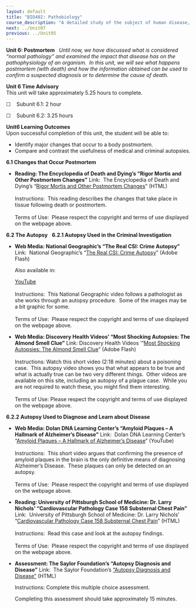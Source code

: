 ```yaml
---
layout: default
title: "BIO402: Pathobiology"
course_description: "A detailed study of the subject of human disease, placing special emphasis on the cause of disease at the tissue level. Focuses on what happens at the molecular and cellular level during inflammation and the immune response, infectious disease, and diseases of the immune system and body systems."
next: ../Unit07
previous: ../Unit05
---
```

**Unit 6: Postmortem** <span id="6"></span> 
*Until now, we have discussed what is considered “normal pathology” and
examined the impact that disease has on the pathophysiology of an
organism.  In this unit, we will see what happens postmortem (with
death) and how the information obtained can be used to confirm a
suspected diagnosis or to determine the cause of death.*

**Unit 6 Time Advisory**  
This unit will take approximately 5.25 hours to complete.  
  
 ☐    Subunit 6.1: 2 hour  
  
 ☐    Subunit 6.2: 3.25 hours

**Unit6 Learning Outcomes**  
Upon successful completion of this unit, the student will be able to:  
  
-   Identify major changes that occur to a body postmortem.
-   Compare and contrast the usefulness of medical and criminal
    autopsies.

**6.1 Changes that Occur Postmortem** <span id="6.1"></span> 
-   **Reading: The Encyclopedia of Death and Dying’s “Rigor Mortis and
    Other Postmortem Changes”**
    Link:  The Encyclopedia of Death and Dying’s “[Rigor Mortis and
    Other Postmortem
    Changes](http://www.deathreference.com/Py-Se/Rigor-Mortis-and-Other-Postmortem-Changes.html)”
    (HTML)  
        
     Instructions:  This reading describes the changes that take place
    in tissue following death or postmortem.   
        
     Terms of Use:  Please respect the copyright and terms of use
    displayed on the webpage above.

**6.2 The Autopsy** <span id="6.2"></span> 
**6.2.1 Autopsy Used in the Criminal Investigation** <span
id="6.2.1"></span> 
-   **Web Media: National Geographic’s “The Real CSI: Crime Autopsy”**
    Link:  National Geographic’s “[The Real CSI: Crime
    Autopsy](http://video.nationalgeographic.com/video/player/science/health-human-body-sci/human-body/real-csi-sci.html)”
    (Adobe Flash)  
      
     Also available in:  

    [YouTube](http://www.youtube.com/verify_age?next_url=http%3A//www.youtube.com/watch%3Fv%3Dudi8IpP3Uy8)  
        
     Instructions:  This National Geographic video follows a pathologist
    as she works through an autopsy procedure.  Some of the images may
    be a bit graphic for some.  
        
     Terms of Use:  Please respect the copyright and terms of use
    displayed on the webpage above.

-   **Web Media: Discovery Health Videos’ “Most Shocking Autopsies: The
    Almond Smell Clue”**
    Link: Discovery Health Videos ‘“[Most Shocking Autopsies: The Almond
    Smell
    Clue](http://health.discovery.com/videos/most-shocking-autopsies-the-almond-smell-clue.html)”
    (Adobe Flash)  
        
     Instructions: Watch this short video (2:18 minutes) about a
    poisoning case.  This autopsy video shows you that what appears to
    be true and what is actually true can be two very different things. 
    Other videos are available on this site, including an autopsy of a
    plague case.  While you are not required to watch these, you might
    find them interesting.  
        
     Terms of Use: Please respect the copyright and terms of use
    displayed on the webpage above.

**6.2.2 Autopsy Used to Diagnose and Learn about Disease** <span
id="6.2.2"></span> 
-   **Web Media: Dolan DNA Learning Center’s “Amyloid Plaques – A
    Hallmark of Alzheimer’s Disease”**
    Link:  Dolan DNA Learning Center’s “[Amyloid Plaques – A Hallmark of
    Alzheimer’s Disease](http://www.youtube.com/watch?v=9EYKziJggwY)”
    (YouTube)  
        
     Instructions:  This short video argues that confirming the presence
    of amyloid plaques in the brain is the only definitive means of
    diagnosing Alzheimer’s Disease.  These plaques can only be detected
    on an autopsy.  
        
     Terms of Use:  Please respect the copyright and terms of use
    displayed on the webpage above.

-   **Reading: University of Pittsburgh School of Medicine: Dr. Larry
    Nichols’ “Cardiovascular Pathology Case 158 Substernal Chest Pain”**
    Link:  University of Pittsburgh School of Medicine: Dr. Larry
    Nichols’ “[Cardiovascular Pathology Case 158 Substernal Chest
    Pain](http://path.upmc.edu/cases/case158.html)” (HTML)  
        
     Instructions:  Read this case and look at the autopsy findings.   
        
     Terms of Use:  Please respect the copyright and terms of use
    displayed on the webpage above.

-   **Assessment: The Saylor Foundation’s “Autopsy Diagnosis and
    Disease”**
    Link:  The Saylor Foundation’s [“Autopsy Diagnosis and
    Disease”](http://school.saylor.org/mod/quiz/view.php?id=1776) (HTML)  
      
     Instructions: Complete this multiple choice assessment.   
      
     Completing this assessment should take approximately 15 minutes.


